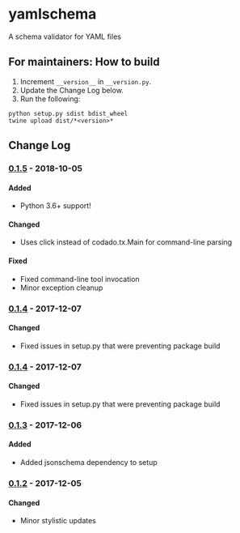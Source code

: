 # yamlschema

A schema validator for YAML files

## For maintainers: How to build

1. Increment `__version__` in `__version.py`.
2. Update the Change Log below.
3. Run the following:

```
python setup.py sdist bdist_wheel
twine upload dist/*<version>*
```

## Change Log
### [0.1.5] - 2018-10-05
#### Added
- Python 3.6+ support!

#### Changed
- Uses click instead of codado.tx.Main for command-line parsing

#### Fixed
- Fixed command-line tool invocation
- Minor exception cleanup

### [0.1.4] - 2017-12-07
#### Changed
- Fixed issues in setup.py that were preventing package build

### [0.1.4] - 2017-12-07
#### Changed
- Fixed issues in setup.py that were preventing package build

### [0.1.3] - 2017-12-06
#### Added
- Added jsonschema dependency to setup

### [0.1.2] - 2017-12-05
#### Changed
- Minor stylistic updates

[0.1.5]: https://github.com/Brightmd/yamlschema/compare/0.1.4...0.1.5
[0.1.4]: https://github.com/Brightmd/yamlschema/compare/0.1.3...0.1.4
[0.1.3]: https://github.com/Brightmd/yamlschema/compare/0.1.2...0.1.3
[0.1.2]: https://github.com/Brightmd/yamlschema/tree/0.1.2
